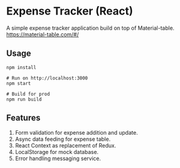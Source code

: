 # Expense Tracker (React)

  A simple expense tracker application build on top of Material-table.
  https://material-table.com/#/
  
## Usage
```
npm install

# Run on http://localhost:3000
npm start

# Build for prod
npm run build
```
## Features

1. Form validation for expense addition and update.
2. Async data feeding for expense table.
3. React Context as replacement of Redux.
4. LocalStorage for mock database.
5. Error handling messaging service.



